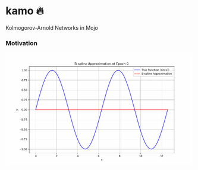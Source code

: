 # kamo 🔥

Kolmogorov-Arnold Networks in Mojo

### Motivation


![B-spline Approximation](imgs/bspline_approximation.gif)
